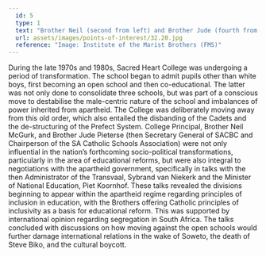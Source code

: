 ```yaml
---
  id: 5
  type: 1
  text: "Brother Neil (second from left) and Brother Jude (fourth from right) pictured at an assembly of South African Marists in 2016. Brother Mario (second from right) and Brother Vincent (fourth from left) are College residents, with Brother Neil and Brother Jude. Brother Joseph (third from left) and Brother Paul (third from right) were so until 2016."
  url: assets/images/points-of-interest/32.20.jpg
  reference: "Image: Institute of the Marist Brothers (FMS)"
---
```

During the late 1970s and 1980s, Sacred Heart College was undergoing a period of transformation. The school began to admit pupils other than white boys, first becoming an open school and then co-educational. The latter was not only done to consolidate three schools, but was part of a conscious move to destabilise the male-centric nature of the school and imbalances of power inherited from apartheid. The College was deliberately moving away from this old order, which also entailed the disbanding of the Cadets and the de-structuring of the Prefect System. College Principal, Brother Neil McGurk, and Brother Jude Pieterse (then Secretary General of SACBC and Chairperson of the SA Catholic Schools Association) were not only influential in the nation’s forthcoming socio-political transformations, particularly in the area of educational reforms, but were also integral to negotiations with the apartheid government, specifically in talks with the then Administrator of the Transvaal, Sybrand van Niekerk and the Minister of National Education, Piet Koornhof. These talks revealed the divisions beginning to appear within the apartheid regime regarding principles of inclusion in education, with the Brothers offering Catholic principles of inclusivity as a basis for educational reform. This was supported by international opinion regarding segregation in South Africa. The talks concluded with discussions on how moving against the open schools would further damage international relations in the wake of Soweto, the death of Steve Biko, and the cultural boycott. 
